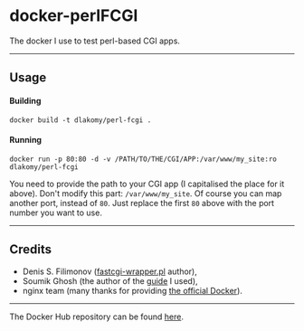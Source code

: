 # docker-perlFCGI
The docker I use to test perl-based CGI apps.

---

## Usage
#### Building
`docker build -t dlakomy/perl-fcgi .`

#### Running
`docker run -p 80:80 -d -v /PATH/TO/THE/CGI/APP:/var/www/my_site:ro dlakomy/perl-fcgi`

You need to provide the path to your CGI app (I capitalised the place for it above). Don't modify this part: `/var/www/my_site`. Of&nbsp;course you can map another port, instead of `80`. Just replace the first `80` above with the port number you want to use.

---

## Credits
- Denis S. Filimonov ([fastcgi-wrapper.pl](http://www.ruby-forum.com/topic/145858#645832) author),
- Soumik Ghosh (the author of the [guide](http://nginxlibrary.com/perl-fastcgi/) I used),
- nginx team (many thanks for providing [the official Docker](https://hub.docker.com/r/library/nginx/)).

---

The Docker Hub repository can be found [here](https://hub.docker.com/r/dlakomy/perl-fcgi/).
